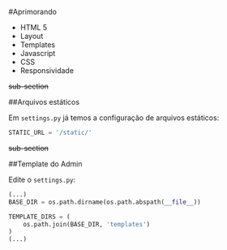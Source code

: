#Aprimorando

- HTML 5
- Layout
- Templates
- Javascript
- CSS
- Responsividade

~~sub-section~~

##Arquivos estáticos

Em `settings.py` já temos a configuração de arquivos estáticos:

```python
STATIC_URL = '/static/'
```



~~sub-section~~

##Template do Admin

Edite o `settings.py`:

```python
(...)
BASE_DIR = os.path.dirname(os.path.abspath(__file__))

TEMPLATE_DIRS = (
	os.path.join(BASE_DIR, 'templates')
)
(...)
```